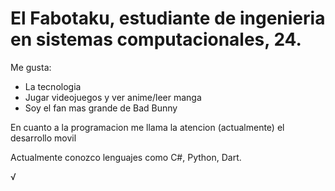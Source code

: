 # El Fabotaku, estudiante de ingenieria en sistemas computacionales, 24.
Me gusta:
* La tecnologia
* Jugar videojuegos y ver anime/leer manga
* Soy el fan mas grande de Bad Bunny

En cuanto a la programacion me llama la atencion (actualmente) el desarrollo movil

Actualmente conozco lenguajes como C#, Python, Dart.


<!--
**Fabotaku/Fabotaku** is a ✨ _special_ ✨ repository because its `README.md` (this file) appears on your GitHub profile.

Here are some ideas to get you started:

- 🔭 I’m currently working on ...
- 🌱 I’m currently learning ...
- 👯 I’m looking to collaborate on ...
- 🤔 I’m looking for help with ...
- 💬 Ask me about ...
- 📫 How to reach me: ...
- 😄 Pronouns: ...
- ⚡ Fun fact: ...
-->
√
